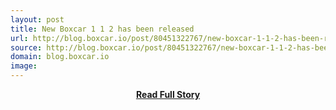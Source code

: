 ```yaml
---
layout: post
title: New Boxcar 1 1 2 has been released
url: http://blog.boxcar.io/post/80451322767/new-boxcar-1-1-2-has-been-released
source: http://blog.boxcar.io/post/80451322767/new-boxcar-1-1-2-has-been-released
domain: blog.boxcar.io
image: 
---
```


<p></p>
<center><p><a href="http://blog.boxcar.io/post/80451322767/new-boxcar-1-1-2-has-been-released" style='padding:25px; font-sze:18px; font-weight: bold;'>Read Full Story</a></p></center>
